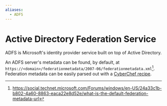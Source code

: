 ```yaml
---
aliases:
  - ADFS
---
```


# Active Directory Federation Service

ADFS is Microsoft's identity provider service built on top of Active Directory.

An ADFS server's metadata can be found, by default, at
`https://<domain>/federationmetadata/2007-06/federationmetadata.xml`[^1].
Federation metadata can be easily parsed out with a
[CyberChef recipe](/devops/cyberchef.md#ADFS).

[^1]:
    https://social.technet.microsoft.com/Forums/windows/en-US/24a33c1b-b802-4a60-8863-eaca22e8d52e/what-is-the-default-federation-metadata-url
